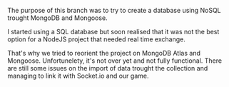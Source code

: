 
The purpose of this branch was to try to create a database using NoSQL trought MongoDB and Mongoose.

I started using a SQL database but soon realised that it was not the best option for a NodeJS project that needed real time exchange.

That's why we tried to reorient the project on MongoDB Atlas and Mongoose. Unfortunelety, it's not over yet and not fully functional. There are still some issues on the import of data trought the collection and managing to link it with Socket.io and our game.
